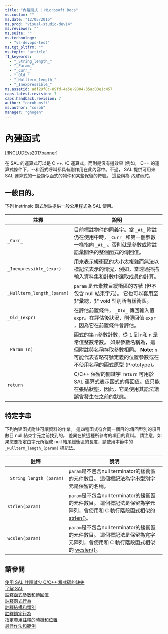 ```yaml
---
title: "內建函式 | Microsoft Docs"
ms.custom: ""
ms.date: "12/05/2016"
ms.prod: "visual-studio-dev14"
ms.reviewer: ""
ms.suite: ""
ms.technology: 
  - "vs-devops-test"
ms.tgt_pltfrm: ""
ms.topic: "article"
f1_keywords: 
  - "_String_length_"
  - "_Param_"
  - "_Curr_"
  - "_Old_"
  - "_Nullterm_length_"
  - "_Inexpressible_"
ms.assetid: adf29f8c-89fd-4a5e-9804-35ac83e1c457
caps.latest.revision: 7
caps.handback.revision: 7
author: "corob-msft"
ms.author: "corob"
manager: "ghogen"
---
```

# 內建函式
[!INCLUDE[vs2017banner](../code-quality/includes/vs2017banner.md)]

在 SAL 的運算式可以是 C \+\+. \/C 運算式，而則是沒有邊效果 \(例如， C\+\+ 的運算式條件下，\-\-和函式呼叫都具有副作用在此內容中。不過， SAL 提供可用來 SAL 運算式的一些類似函式的物件和某些保留的符號。  這些稱為 *內建函式*。  
  
## 一般目的。  
 下列 instrinsic 函式附註提供一般公用程式為 SAL 使用。  
  
|註釋|說明|  
|--------|--------|  
|`_Curr_`|目前標註物件的同義字。當 `_At_` 附註仍在使用中時，`_Curr_` 和第一個參數一樣指向 `_At_` 。否則就是參數或附註語彙關係的整個函式的傳回值。|  
|`_Inexpressible_(expr)`|用來表示緩衝區的大小太複雜而無法以標記法表示的情況，例如，當透過掃描輸入資料集和計數中選取成員的計算。|  
|`_Nullterm_length_(param)`|`param` 是元素數目緩衝區的等號 \(但不包含 null 結束字元\)。  它也可以套用至非彙總，非 void 型別所有緩衝區。|  
|`_Old_(expr)`|在評估前置條件， `_Old_` 傳回輸入值 `expr`。在評估後狀況，則傳回值 `expr` ，因為它在前置條件會評估。|  
|`_Param_(n)`|函式的第 `n`參數計數，從 1 到 `n`和 `n` 是常值整數常數。  如果參數名稱為，這個附註與名稱存取參數相同。 **Note:**  `n` 可能代表省略符號定義的位置參數或在不使用名稱的函式原型 \(Prototype\)。|  
|`return`|C\/C\+\+ 保留的關鍵字 `return` 可用於 SAL 運算式表示函式的傳回值。值只能在張貼狀態，因此，它是使用其語法錯誤會發生在之前的狀態。|  
  
## 特定字串  
 下列內建函式附註可讓資料的作業。  這四種函式符合同一個目的:傳回型別的項目數目 null 結束字元之前找到的。  差異在於這種所參考的項目的資料。  請注意，如果您要指定由字元所組成 null 結尾緩衝區的長度，請使用本節中的 `_Nullterm_length_(param)` 標記法。  
  
|註釋|說明|  
|--------|--------|  
|`_String_length_(param)`|`param`是不包含null terminator的緩衝區的元件數目。  這個標記法為字串型別字元是保留的名稱。|  
|`strlen(param)`|`param`是不包含null terminator的緩衝區的元件數目。  這個標記法是保留為字元陣列，會使用和 C 執行階段函式相似的 [strlen\(\)](/visual-cpp/c-runtime-library/reference/strlen-wcslen-mbslen-mbslen-l-mbstrlen-mbstrlen-l)。|  
|`wcslen(param)`|`param`是不包含null terminator的緩衝區的元件數目。  這個標記法是保留為寬字元陣列，會使用和 C 執行階段函式相似的 [wcslen\(\)](/visual-cpp/c-runtime-library/reference/strlen-wcslen-mbslen-mbslen-l-mbstrlen-mbstrlen-l)。|  
  
## 請參閱  
 [使用 SAL 註釋減少 C\/C\+\+ 程式碼的缺失](../code-quality/using-sal-annotations-to-reduce-c-cpp-code-defects.md)   
 [了解 SAL](../code-quality/understanding-sal.md)   
 [註釋函式參數和傳回值](../code-quality/annotating-function-parameters-and-return-values.md)   
 [註釋函式行為](../code-quality/annotating-function-behavior.md)   
 [註釋結構和類別](../code-quality/annotating-structs-and-classes.md)   
 [註釋鎖定行為](../code-quality/annotating-locking-behavior.md)   
 [指定套用註釋的時機和位置](../code-quality/specifying-when-and-where-an-annotation-applies.md)   
 [最佳作法和範例](../code-quality/best-practices-and-examples-sal.md)